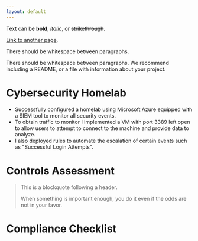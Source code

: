 ```yaml
---
layout: default
---
```


Text can be **bold**, _italic_, or ~~strikethrough~~.

[Link to another page](./another-page.html).

There should be whitespace between paragraphs.

There should be whitespace between paragraphs. We recommend including a README, or a file with information about your project.

# Cybersecurity Homelab

*  Successfully configured a homelab using Microsoft Azure equipped with a SIEM tool to monitor all security events.
*  To obtain traffic to monitor I implemented a VM with port 3389 left open to allow users to attempt to connect to the machine and provide data to analyze.
*  I also deployed rules to automate the escalation of certain events such as "Successful Login Attempts".
# Controls Assessment

> This is a blockquote following a header.
>
> When something is important enough, you do it even if the odds are not in your favor.

# Compliance Checklist
